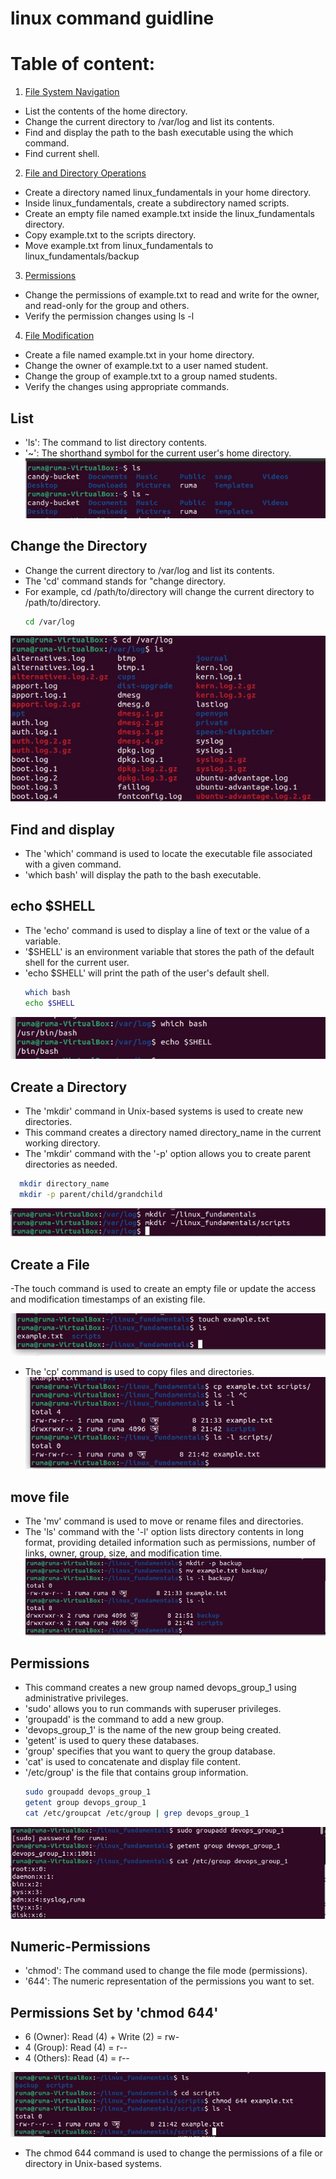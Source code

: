 # linux command guidline


# Table of content:
1. [File System Navigation](#List)

- List the contents of the home directory.
- Change the current directory to /var/log and list its contents.
- Find and display the path to the bash executable using the which command.
- Find current shell.

 2. [File and Directory Operations](#Create)
- Create a directory named linux_fundamentals in your home directory.
- Inside linux_fundamentals, create a subdirectory named scripts.
- Create an empty file named example.txt inside the linux_fundamentals directory.
- Copy example.txt to the scripts directory.
- Move example.txt from linux_fundamentals to linux_fundamentals/backup

3. [Permissions](#Permissions)
- Change the permissions of example.txt to read and write for the owner, and read-only for the group and others.
- Verify the permission changes using ls -l
  
4. [File Modification](#Numeric-Permissions)
- Create a file named example.txt in your home directory.
- Change the owner of example.txt to a user named student.
- Change the group of example.txt to a group named students.
- Verify the changes using appropriate commands.


## List
- 'ls': The command to list directory contents.
- '~': The shorthand symbol for the current user's home directory.
![List](img/1.1.JPG)

## Change the Directory
- Change the current directory to /var/log and list its contents.
- The 'cd' command stands for "change directory.
- For example, cd /path/to/directory will change the current directory to /path/to/directory.
  ```bash
  cd /var/log
  ```
![Change the Directory](img/1.2.JPG)

## Find and display
- The 'which' command is used to locate the executable file associated with a given command.
- 'which bash' will display the path to the bash executable.

## echo $SHELL
- The 'echo' command is used to display a line of text or the value of a variable.
- '$SHELL' is an environment variable that stores the path of the default shell for the current user.
- 'echo $SHELL' will print the path of the user's default shell.
  ```bash
  which bash
  echo $SHELL
  ```
![Find and display](img/1.3.JPG)

## Create a Directory
- The 'mkdir' command in Unix-based systems is used to create new directories. 
- This command creates a directory named directory_name in the current working directory.
- The 'mkdir' command with the '-p' option allows you to create parent directories as needed.
``` bash
  mkdir directory_name
  mkdir -p parent/child/grandchild
```
![Create a Directory](img/2.1.JPG)

## Create a File
-The touch command is used to create an empty file or update the access and modification timestamps of an existing file.

![Create a File](img/2.2.JPG)

- The 'cp' command is used to copy files and directories.
![copy files](img/2.3.JPG)

## move file
- The 'mv' command is used to move or rename files and directories.
- The 'ls' command with the '-l' option lists directory contents in long format, providing detailed information such as permissions, number of links, owner, group, size, and modification time.
![move file](img/2.4.JPG)

## Permissions

- This command creates a new group named devops_group_1 using administrative privileges.
- 'sudo' allows you to run commands with superuser privileges.
- 'groupadd' is the command to add a new group.
- 'devops_group_1' is the name of the new group being created.
- 'getent' is used to query these databases.
- 'group' specifies that you want to query the group database.
- 'cat' is used to concatenate and display file content.
- '/etc/group' is the file that contains group information.
  ```bash
  sudo groupadd devops_group_1
  getent group devops_group_1
  cat /etc/groupcat /etc/group | grep devops_group_1
  ```
![Permissions](img/3.1.JPG)

## Numeric-Permissions

- 'chmod': The command used to change the file mode (permissions).
- '644': The numeric representation of the permissions you want to set.
  
## Permissions Set by 'chmod 644'
- 6 (Owner): Read (4) + Write (2) = rw-
- 4 (Group): Read (4) = r--
- 4 (Others): Read (4) = r--

![Numeric Permissions](img/3.2.JPG)

- The chmod 644 command is used to change the permissions of a file or directory in Unix-based systems.


